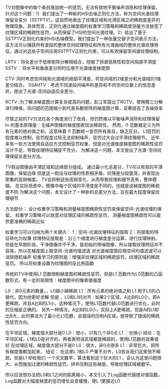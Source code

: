 TV对图像中的每个条目施加统一的惩罚，无法有效地平衡噪声消除和纹理保留。针对这个问题：1）我们提出了一种新的HSI去噪正则化方法，称为空间光谱纹理保留全变分（SSTPTV）。这自然地表达了纹理区域和光滑区域之间稀疏度差异的物理现象。具体而言，正则化通过梯度图的权重学习策略和稀疏度测量方法放宽了纹理区域的稀疏性惩罚，从而保留了HSI的空间光谱纹理。2）给出了基于SSTPTV正则化约束的HSI去噪模型。我们提出了一种张量交替子空间表示方法，该方法可以捕获所有波段的整体空间纹理特征和所有光谱曲线的整体光谱纹理特征。通过对这些子空间应用SSTPTV正则化约束，可以有效保留空间谱纹理结构。

LRTV：将全差分于低秩矩阵分解相结合，挖掘了频谱低秩性和空间局部平滑度
SSTV ：将水平和垂直差分同时应用于光谱维度梯度图

CTV: 同时考虑空间域和光谱域的局部平滑度，将空间域的2维差分和光谱域的1维差分结合。
SSAHTV：考虑不同波段间噪声的差异和不同空间位置上的信息差异，提出了光谱-空间自适应全差分。

RCTV :为了解决梯度图计算复杂度高的问题，彭江军提出了RCTV，使用模三分解进行降维，将问题的范围缩小到代表系数矩阵的梯度图计算，显著提高了去噪效率

尽管之前的TV方法在各个角度进行了改进，但仍然难以平衡噪声消除和纹理保留
tv 的基本原理是：无噪声图像的梯度图表现出稀疏性。
然而，l1 范数被定义为所有元素的绝对值之和，这意味着 l1 范数统一惩罚所有条目，缺乏区分。
L1惩罚的程度难以控制，惩罚程度过轻无法抑制噪声，惩罚过大会过平滑纹理细节。
近年来有一些方法使用自适应方式控制惩罚权重，但是对光谱维度梯度图的稀疏性惩罚设计不足，导致纹理特征捕捉不充分。
为解决这一问题，本文提出了光谱-空间纹理保留全差分方法。

TV假设图像由平滑区域和边缘部分组成。
通过最小化总差分，TV可以有效的平滑图像，保留边缘
但是这一假设与纹理的性质相矛盾，纹理是分段震荡，并表现出密集的高频梯度。
TV会抑制这些高频变化，从而导致纹理和细节丢失，整体模糊。
在实际场景中，图像中每个区域的平滑度是不同的，也就是说梯度图的稀疏度不同
为解决这个问题，本文设计了一种新的总差分方法，旨在最大程度保留纹理细节

方法部分：
设计权重学习策略和测量梯度图稀疏性惩罚来保留空间-光谱纹理的保留。
权重学习策略可以放宽对纹理区域的稀疏性惩罚，
测量梯度图稀疏性可以提供更准确的稀疏近似

权重学习可以归纳为两个关键点：
1：空间-光谱纹理特征的提取
2：将提取的特征转化为权重
纹理特征提取是：沿三个维度进行梯度差分运算，进行纹理映射。但是在早期阶段，干净图像并不干净，是初始的带噪图像，所以提取纹理特征并不容易，所以在梯度图上取空间-光谱均值滤波
对光谱梯度图应用空间均值滤波可以消除随机噪声
权重学习的原则是：增强非纹理区域的稀疏惩罚，纹理区域的稀疏惩罚。
所以将权重设置为纹理图的反比例函数

传统的TV中使用L1 范数限制梯度图的稀疏性惩罚，但是L1 范数作为L0范数的凸函数形式，有一定的局限性：梯度图中的像素值强度

L0：非0元素的数量，，L0越小越稀疏
L1：所有元素的绝对值之和
 L1 用于L0的凸替代，因为他更好求解
但是 ，L0和L1的对齐  : 
如果2个区域，A比B的L0小，即A更稀疏，并且A比B的L1小，这种情况下，使用L1范数代替L0范数进行优化，此时的压缩是正确的。
另外一种情况，A比B的L0小，实际上A更稀疏，但是A的L1却比B大，此时算法为了最小化L1范数，会错误的压制A区域，就导致了错误的稀疏性惩罚方向。

在平坦区域，梯度值大部分是0
L0：很小，只有几个非0点
L1 ：也很小
结论：在平坦区域，L1和L0是对齐的，两者表明该区域都是稀疏的，使用L1范数的效果很好
在纹理区域，梯度值大部分不是0
L0：很大，非0点很多
L1：非常巨大，把所有梯度值都加起来，
结论： 在这里L 1和L0 严重不对齐，L0告诉我们这里很不稀疏，但是L1 却给我们 一个天文数字，算法看到这个巨大的L1 ，会认为这里问题很大，从而施加过渡的稀疏性惩罚，拼命压制这些梯度，导致纹理区域被磨平。

所以应该想办法把L0和L1之间的距离缩小，本文引入了Log函数代替绝对值函数。Log函数对大幅度梯度的惩罚增长会变缓慢，使L 1更接近L0
